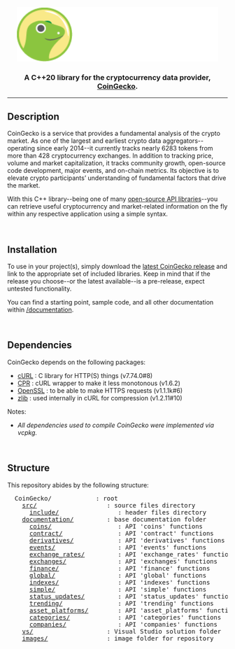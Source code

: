 <p align="center">
  <img width="460" height="125" src="/images/coingecko.jpg">
</p>
<h3 align="center">A C++20 library for the cryptocurrency data provider, <a href="https://www.coingecko.com/">CoinGecko</a>.</h3>
<hr>
<h2>Description</h2>
<p>CoinGecko is a service that provides a fundamental analysis of the crypto market. As one of the largest and earliest crypto data aggregators--operating since early 2014--it currently tracks nearly 6283 tokens from more than 428 cryptocurrency exchanges. In addition to tracking price, volume and market capitalization, it tracks community growth, open-source code development, major events, and on-chain metrics. Its objective is to elevate crypto participants’ understanding of fundamental factors that drive the market.</p>

<p>With this C++ library--being one of many <a href="https://www.coingecko.com/en/api">open-source API libraries</a>--you can retrieve useful cryptocurrency and market-related information on the fly within any respective application using a simple syntax.</p>
<br>
<h2>Installation</h2>
<p>To use in your project(s), simply download the <a href="https://github.com/D7EAD/CoinGecko/releases">latest CoinGecko release</a> and link to the appropriate set of included libraries. Keep in mind that if the release you choose--or the latest available--is a pre-release, expect untested functionality.

You can find a starting point, sample code, and all other documentation within <a href="/documentation">/documentation</a>.</p>

<br>
<h2>Dependencies</h2>
CoinGecko depends on the following packages:
<ul>
  <li><a href="https://curl.se/">cURL</a> : C library for HTTP(S) things (v7.74.0#8)</li>
  <li><a href="https://github.com/whoshuu/cpr">CPR</a> : cURL wrapper to make it less monotonous (v1.6.2)</li>
  <li><a href="https://www.openssl.org/">OpenSSL</a> : to be able to make HTTPS requests (v1.1.1k#6)</li>
  <li><a href="https://github.com/madler/zlib">zlib</a> : used internally in cURL for compression (v1.2.11#10)</li>
</ul>
Notes:
<ul>
  <li><i>All dependencies used to compile CoinGecko were implemented via vcpkg.</i></li>
</ul>

<br>
<h2>Structure</h2>
<p>This repository abides by the following structure:</p>
<pre>
  CoinGecko/            : root
    <a href="/src">src/</a>                   : source files directory
      <a href="/src/include">include/</a>                : header files directory
    <a href="/documentation">documentation/</a>         : base documentation folder
      <a href="/documentation/coins">coins/</a>                  : API 'coins' functions
      <a href="/documentation/contract">contract/</a>               : API 'contract' functions
      <a href="/documentation/derivatives">derivatives/</a>            : API 'derivatives' functions
      <a href="/documentation/events">events/</a>                 : API 'events' functions
      <a href="/documentation/exchange_rates">exchange_rates/</a>         : API 'exchange_rates' functions 
      <a href="/documentation/exchanges">exchanges/</a>              : API 'exchanges' functions
      <a href="/documentation/finance">finance/</a>                : API 'finance' functions
      <a href="/documentation/global">global/</a>                 : API 'global' functions
      <a href="/documentation/indexes">indexes/</a>                : API 'indexes' functions
      <a href="/documentation/simple">simple/</a>                 : API 'simple' functions
      <a href="/documentation/status_updates">status_updates/</a>         : API 'status_updates' functions
      <a href="/documentation/trending">trending/</a>               : API 'trending' functions
      <a href="/documentation/asset_platforms">asset_platforms/</a>        : API 'asset_platforms' functions
      <a href="/documentation/categories">categories/</a>             : API 'categories' functions
      <a href="/documentation/companies">companies/</a>              : API 'companies' functions
    <a href="/vs">vs/</a>                    : Visual Studio solution folder  
    <a href="/images">images/</a>                : image folder for repository
</pre>
